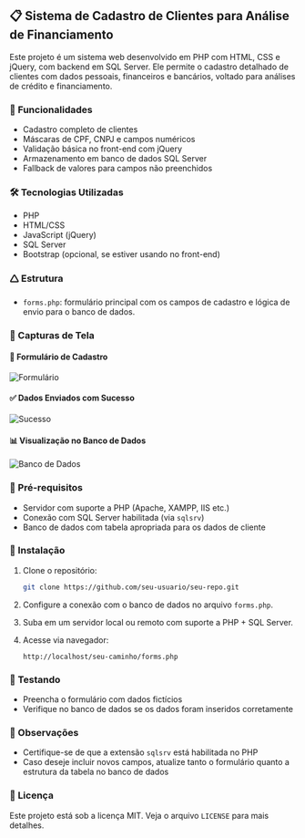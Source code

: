 ## 📋 Sistema de Cadastro de Clientes para Análise de Financiamento

Este projeto é um sistema web desenvolvido em PHP com HTML, CSS e jQuery, com backend em SQL Server. Ele permite o cadastro detalhado de clientes com dados pessoais, financeiros e bancários, voltado para análises de crédito e financiamento.

### 🚀 Funcionalidades

- Cadastro completo de clientes
- Máscaras de CPF, CNPJ e campos numéricos
- Validação básica no front-end com jQuery
- Armazenamento em banco de dados SQL Server
- Fallback de valores para campos não preenchidos

### 🛠️ Tecnologias Utilizadas

- PHP
- HTML/CSS
- JavaScript (jQuery)
- SQL Server
- Bootstrap (opcional, se estiver usando no front-end)

### 🛆 Estrutura

- `forms.php`: formulário principal com os campos de cadastro e lógica de envio para o banco de dados.

### 📸 Capturas de Tela

#### 🧾 Formulário de Cadastro

![Formulário](docs/img/formulario.png)

#### ✅ Dados Enviados com Sucesso

![Sucesso](docs/img/sucesso.png)

#### 📊 Visualização no Banco de Dados

![Banco de Dados](docs/img/banco.png)

### 🧰 Pré-requisitos

- Servidor com suporte a PHP (Apache, XAMPP, IIS etc.)
- Conexão com SQL Server habilitada (via `sqlsrv`)
- Banco de dados com tabela apropriada para os dados de cliente

### 🔧 Instalação

1. Clone o repositório:
   ```bash
   git clone https://github.com/seu-usuario/seu-repo.git
   ```

2. Configure a conexão com o banco de dados no arquivo `forms.php`.

3. Suba em um servidor local ou remoto com suporte a PHP + SQL Server.

4. Acesse via navegador:
   ```
   http://localhost/seu-caminho/forms.php
   ```

### 🥪 Testando

- Preencha o formulário com dados fictícios
- Verifique no banco de dados se os dados foram inseridos corretamente

### 📌 Observações

- Certifique-se de que a extensão `sqlsrv` está habilitada no PHP
- Caso deseje incluir novos campos, atualize tanto o formulário quanto a estrutura da tabela no banco de dados

### 📄 Licença

Este projeto está sob a licença MIT. Veja o arquivo `LICENSE` para mais detalhes.

